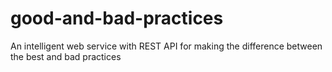 good-and-bad-practices
======================

An intelligent web service with REST API for making the difference between the best and bad practices